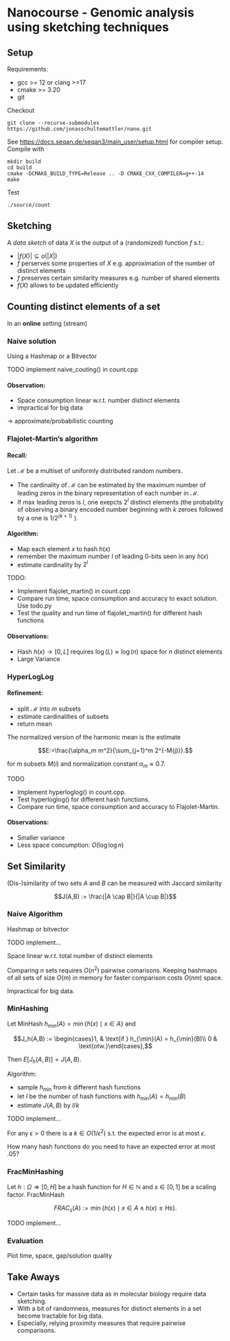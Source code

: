 # Nanocourse - Genomic analysis using sketching techniques


## Setup

Requirements:

 - gcc >= 12 or clang >=17
 - cmake >= 3.20
 - git

Checkout
```
git clone --recurse-submodules https://github.com/jonasschultemattler/nano.git
```

See https://docs.seqan.de/seqan3/main_user/setup.html for compiler setup. Compile with

```
mkdir build
cd build
cmake -DCMAKE_BUILD_TYPE=Release .. -D CMAKE_CXX_COMPILER=g++-14
make
```

Test
```
./source/count
```

## Sketching

A *data sketch* of data $X$ is the output of a (randomized) function $f$ s.t.:
 - $|f(X)| \subseteq o(|X|)$
 - $f$ perserves some properties of $X$ e.g. approximation of the number of distinct elements
 - $f$ preserves certain similarity measures e.g. number of shared elements
 - $f(X)$ allows to be updated efficiently


## Counting distinct elements of a set

In an **online** setting (stream)


### Naive solution

Using a Hashmap or a Bitvector

TODO implement naive_couting() in count.cpp

<!-- TODO plot space consumption/number of k-mers in plot.py -->


#### Observation:

- Space consumption linear w.r.t. number distinct elements
- impractical for big data

-> approximate/probabilistic counting


### Flajolet-Martin’s algorithm

#### Recall:

Let $\mathcal{M}$ be a multiset of uniformly distributed random numbers.
 - The cardinality of $\mathcal{M}$ can be estimated by the maximum number of leading zeros in the binary representation of each number in $\mathcal{M}$.
 - If max leading zeros is $l$, one exepcts $2^l$ distinct elements
(the probability of observing a binary encoded number beginning with $k$ zeroes followed by a one is $1/2^{(k+1)}$ ).

#### Algorithm:

- Map each element $x$ to hash $h(x)$
- remember the maximum number $l$ of leading 0-bits seen in any $h(x)$
- estimate cardinality by $2^l$

TODO:
- Implement flajolet_martin() in count.cpp
- Compare run time, space consumption and accuracy to exact solution. Use todo.py
- Test the quality and run time of flajolet_martin() for different hash functions


#### Observations:

 - Hash $h(x) \rightarrow [0,L]$ requires $\log(L) \approx \log(n)$ space for $n$ distinct elements
 - Large Variance


### HyperLogLog

#### Refinement:
- split $\mathcal{M}$ into $m$ subsets
- estimate cardinalities of subsets
- return mean

The normalized version of the harmonic mean is the estimate
```math
E:=\frac{\alpha_m m^2}{\sum_{j=1}^m 2^{-M(j)}}.
```
for $m$ subsets $M(i)$ and normalization constant $\alpha_m \approx 0.7$.

TODO
- Implement hyperloglog() in count.cpp.
- Test hyperloglog() for different hash functions.
- Compare run time, space consumption and accuracy to Flajolet-Martin.


#### Observations:

- Smaller variance
- Less space concumption: $O(\log \log n)$



## Set Similarity

(Dis-)similarity of two sets $A$ and $B$ can be measured with Jaccard similarity
```math
J(A,B) := \frac{|A \cap B|}{|A \cup B|}
```


### Naive Algorithm

Hashmap or bitvector

TODO implement...

Space linear w.r.t. total number of distinct elements

Comparing $n$ sets requires $O(n^2)$ pairwise comarisons.
Keeping hashmaps of all sets of size $O(m)$ in memory for faster comparison costs $O(n m)$ space.

Impractical for big data.


### MinHashing

Let MinHash $h_{\min}(A) = \min \lbrace h(x) \mid x \in A \rbrace$ and
```math
J_h(A,B) := \begin{cases}1, & \text{if } h_{\min}(A) = h_{\min}(B)\\ 0 & \text{otw.}\end{cases},
```
Then $E[J_h(A,B)] = J(A,B)$.

Algorithm:

- sample $h_{\min}$ from $k$ different hash functions
- let $l$ be the number of hash functions with $h_{\min}(A) = h_{\min}(B)$
- estimate $J(A,B)$ by $l/k$

TODO implement...

For any $\epsilon > 0$ there is a $k \in O(1/\epsilon^2)$ s.t. the expected error is at most $\epsilon$.

How many hash functions do you need to have an expected error at most $.05$?


### FracMinHashing

Let $h: \Omega \Rightarrow [0,H]$ be a hash function for $H \in \mathbb{N}$ and $s \in [0,1]$ be a scaling factor. FracMinHash
```math
FRAC_{s}(A) := \min \{ h(x) \mid x \in A \land h(x) \leq H s \}.
```

TODO implement...



### Evaluation

Plot time, space, gap/solution quality



## Take Aways

- Certain tasks for massive data as in molecular biology require data sketching.
- With a bit of randomness, measures for distinct elements in a set become tractable for big data.
- Especially, relying proximity measures that require pairwise comparisons.





